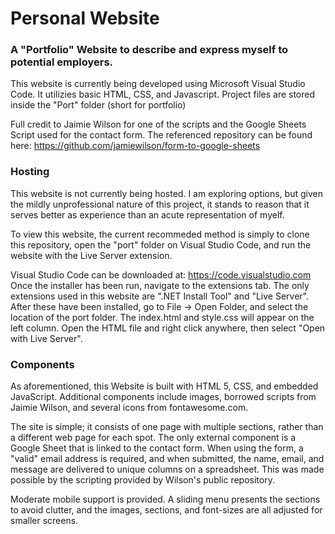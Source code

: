 # Personal Website

### A "Portfolio" Website to describe and express myself to potential employers.

This website is currently being developed using Microsoft Visual Studio Code. It utilizies basic HTML, CSS, and Javascript.
Project files are stored inside the "Port" folder (short for portfolio)

Full credit to Jaimie Wilson for one of the scripts and the Google Sheets Script used for the contact form.
The referenced repository can be found here:
https://github.com/jamiewilson/form-to-google-sheets

### Hosting
This website is not currently being hosted. I am exploring options, but given the mildly unprofessional nature of this project, it stands to reason that it serves better as experience than an acute representation of myelf.

To view this website, the current recommeded method is simply to clone this repository, open the "port" folder on Visual Studio Code, and run the website with the Live Server extension.

Visual Studio Code can be downloaded at: https://code.visualstudio.com
Once the installer has been run, navigate to the extensions tab. The only extensions used in this website are ".NET Install Tool" and "Live Server". After these have been installed, go to File -> Open Folder, and select the location of the port folder. The index.html and style.css will appear on the left column. Open the HTML file and right click anywhere, then select "Open with Live Server".

### Components
As aforementioned, this Website is built with HTML 5, CSS, and embedded JavaScript. Additional components include images, borrowed scripts from Jaimie Wilson, and several icons from fontawesome.com.

The site is simple; it consists of one page with multiple sections, rather than a different web page for each spot. The only external component is a Google Sheet that is linked to the contact form. When using the form, a "valid" email address is required, and when submitted, the name, email, and message are delivered to unique columns on a spreadsheet. This was made possible by the scripting provided by Wilson's public repository.

Moderate mobile support is provided. A sliding menu presents the sections to avoid clutter, and the images, sections, and font-sizes are all adjusted for smaller screens.

